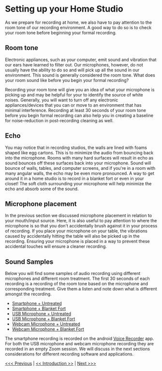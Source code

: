 # Setting up your Home Studio
As we prepare for recording at home, we also have to pay attention to the room tone of our recording environment. A good way to do so is to check your room tone before beginning your formal recording. 

## Room tone
Electronic appliances, such as your computer, emit sound and vibration that our ears have learned to filter out. Our microphones, however, do not usually have the ability to do so and will pick up all the sound in our environment. This sound is generally considered the room tone. What does your room sound like before you begin your formal recording?

Recording your room tone will give you an idea of what your microphone is picking up and may be helpful for your to identify the source of white noises. Generally, you will want to turn off any electronic appliances/devices that you can or move to an environment that has minimal interference. Recording at least 30 seconds of your room tone before you begin formal recording can also help you in creating a baseline for noise-reduction in post-recording cleaning as well.

## Echo
You may notice that in recording studios, the walls are lined with foams shaped like egg cartons. This is to minimize the audio from bouncing back into the microphone. Rooms with many hard surfaces will result in echo as sound bounces off these surfaces back into your microphone. Sound will bounce of walls, tables, and computer screens, and if you're in a room with many angular walls, the echo may be even more pronounced. A way to get around it in a home studio is to record in a blanket fort or even in your closet! The soft cloth surrounding your microphone will help minimize the echo and absorb some of the sound. 

## Microphone placement
In the previous section we discussed microphone placement in relation to your mouth/input source. Here, it is also useful to pay attention to where the microphone is so that you don't accidentally brush against it in your process of recording. If you place your microphone on your table, the vibrations caused by accidentally hitting the table will also be picked up in the recording. Ensuring your microphone is placed in a way to prevent these accidental touches will ensure a cleaner recording.

## Sound Samples
Below you will find some samples of audio recording using different microphones and different room treatment. The first 30 seconds of each recording is a recording of the room tone based on the microphone and corresponding treatment. Give them a listen and note down what is different amongst the recording.   

- [Smartphone + Untreated](https://www.dropbox.com/s/oqzu2h5we1xpcmx/NgaDemo-1.wav?dl=0)
- [Smartphone + Blanket Fort](https://www.dropbox.com/s/fngm8qba9pijjmb/NgaDemo-2.wav?dl=0)
- [USB Microphone + Untreated](https://www.dropbox.com/s/mdumyvjx4mczqq7/NgaDemo-3.wav?dl=0)
- [USB Microphone + Blanket Fort](https://www.dropbox.com/s/kpsalduzqdpyull/NgaDemo-4.wav?dl=0)
- [Webcam Microphone + Untreated](https://www.dropbox.com/s/vwi2sl8hlbmhp87/NgaDemo-5.wav?dl=0)
- [Webcam Microphone + Blanket Fort](https://www.dropbox.com/s/9acrz46fpj6qrcj/NgaDemo-6.wav?dl=0)

The smartphone recording is recorded on the android [Voice Recorder](https://play.google.com/store/apps/details?id=com.media.bestrecorder.audiorecorder&hl=en_US) app. For both the USB microphone and webcam microphone recording they are recorded in an empty Zoom session. We will discuss in the next sections considerations for different recording software and applications.  


[<<< Previous](Good-habits.md) | [<< Introduction >>](../Intro.md) | [Next >>>](Software-App.md)